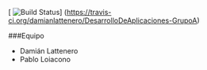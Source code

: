 [ ![Build Status](https://travis-ci.org/damianlattenero/DesarrolloDeAplicaciones-GrupoA.svg?branch=master)] (https://travis-ci.org/damianlattenero/DesarrolloDeAplicaciones-GrupoA)

###Equipo

+ Damián Lattenero
+ Pablo Loiacono
